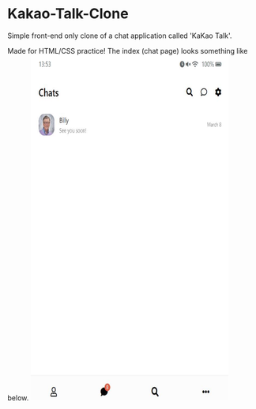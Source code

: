 # Kakao-Talk-Clone

Simple front-end only clone of a chat application called 'KaKao Talk'.

Made for HTML/CSS practice!
The index (chat page) looks something like below.
<img src="images/index_sc.JPG" alt="alt text" width="400" height="700">



